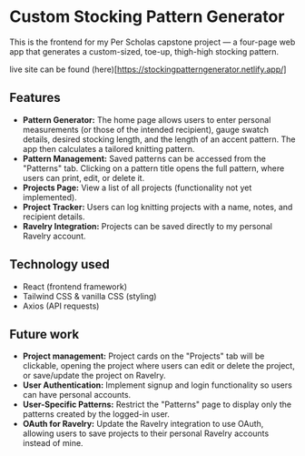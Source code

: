 # Custom Stocking Pattern Generator

This is the frontend for my Per Scholas capstone project — a four-page web app that generates a custom-sized, toe-up, thigh-high stocking pattern.

live site can be found (here)[https://stockingpatterngenerator.netlify.app/]

## Features
- **Pattern Generator:** The home page allows users to enter personal measurements (or those of the intended recipient), gauge swatch details, desired stocking length, and the length of an accent pattern. The app then calculates a tailored knitting pattern.
- **Pattern Management:** Saved patterns can be accessed from the "Patterns" tab. Clicking on a pattern title opens the full pattern, where users can print, edit, or delete it.
- **Projects Page:** View a list of all projects (functionality not yet implemented).
- **Project Tracker:** Users can log knitting projects with a name, notes, and recipient details.
- **Ravelry Integration:** Projects can be saved directly to my personal Ravelry account.

## Technology used
- React (frontend framework)
- Tailwind CSS & vanilla CSS (styling)
- Axios (API requests)

## Future work
- **Project management:** Project cards on the "Projects" tab will be clickable, opening the project where users can edit or delete the project, or save/update the project on Ravelry.
- **User Authentication:** Implement signup and login functionality so users can have personal accounts.
- **User-Specific Patterns:** Restrict the "Patterns" page to display only the patterns created by the logged-in user.
- **OAuth for Ravelry:** Update the Ravelry integration to use OAuth, allowing users to save projects to their personal Ravelry accounts instead of mine.
